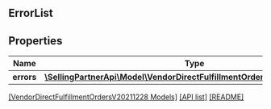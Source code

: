 ## ErrorList

## Properties

Name | Type | Description | Notes
------------ | ------------- | ------------- | -------------
**errors** | [**\SellingPartnerApi\Model\VendorDirectFulfillmentOrdersV20211228\Error[]**](Error.md) |  |

[[VendorDirectFulfillmentOrdersV20211228 Models]](../) [[API list]](../../Api) [[README]](../../../README.md)
